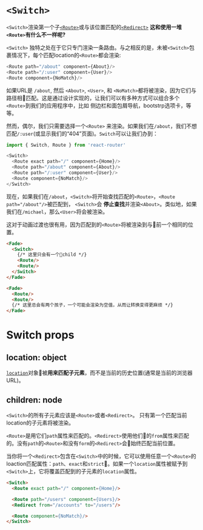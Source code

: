# `<Switch>`

`<Switch>`渲染第一个子[`<Route>`](Route.md)或与该位置匹配的[`<Redirect>`](Redirect.md)
**这和使用一堆`<Route>`有什么不一样呢?**

`<Switch>` 独特之处在于它只专门渲染一条路由。与之相反的是，未被`<Switch>`包裹情况下，每个匹配location的`<Route>`都会渲染:

```js
<Route path="/about" component={About}/>
<Route path="/:user" component={User}/>
<Route component={NoMatch}/>
```

如果URL是 `/about`, 然后 `<About>`, `<User>`, 和 `<NoMatch>`都将被渲染，因为它们与路径相匹配。这是通过设计实现的，让我们可以有多种方式可以组合多个`<Route>`到我们的应用程序中，比如 侧边栏和面包屑导航，bootstrp选项卡，等等。

然而，偶尔，我们只需要选择一个`<Route>` 来渲染。如果我们在`/about`，我们不想匹配`/:user`(或显示我们的“404”页面)。`Switch`可以让我们办到：


```js
import { Switch, Route } from 'react-router'

<Switch>
  <Route exact path="/" component={Home}/>
  <Route path="/about" component={About}/>
  <Route path="/:user" component={User}/>
  <Route component={NoMatch}/>
</Switch>
```

现在，如果我们在`/about`，`<Switch>`将开始查找匹配的`<Route>`，`<Route path="/about"/>`被匹配到， `<Switch>`会 **停止查找**并渲染`<About>`。类似地，如果我们在`/michael`，那么`<User>`将会被渲染。

这对于动画过渡也很有用，因为匹配到的`<Route>`将被渲染到与前一个相同的位置。

```html
<Fade>
  <Switch>
    {/* 这里只会有一个child */}
    <Route/>
    <Route/>
  </Switch>
</Fade>

<Fade>
  <Route/>
  <Route/>
  {/* 这里总会有两个孩子，一个可能会渲染为空值，从而让转换变得更麻烦 */}
</Fade>
```
# Switch props

## location: object

[`location`](location.md)对象被**用来匹配子元素**，而不是当前的历史位置(通常是当前的浏览器URL)。

## children: node

`<Switch>`的所有子元素应该是`<Route>`或者`<Redirect>`。
 只有第一个匹配当前location的子元素将被渲染。

`<Route>`是用它们`path`属性来匹配的。`<Redirect>`使用他们的`from`属性来匹配的。没有`path`的`<Route>`和没有`form`的`<Redirect>`会始终匹配当前位置。

当你将一个`<Redirect>`包含在`<Switch>`中的时候，它可以使用任意一个`<Route>`的loaction匹配属性：`path`、`exact`和`strict`。如果一个`location`属性被赋予到`<Switch>`上，它将覆盖匹配到的子元素的`location`属性。

```html
<Switch>
  <Route exact path="/" component={Home}/>

  <Route path="/users" component={Users}/>
  <Redirect from="/accounts" to="/users"/>

  <Route component={NoMatch}/>
</Switch>
```
